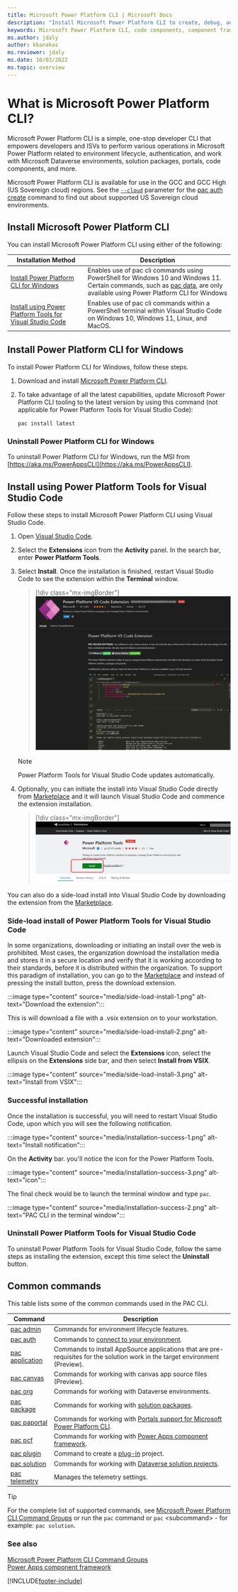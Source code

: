 ```yaml
---
title: Microsoft Power Platform CLI | Microsoft Docs
description: "Install Microsoft Power Platform CLI to create, debug, and deploy code components by using Power Apps component framework."
keywords: Microsoft Power Platform CLI, code components, component framework, CLI
ms.author: jdaly
author: kkanakas
ms.reviewer: jdaly
ms.date: 10/03/2022
ms.topic: overview
---
```


# What is Microsoft Power Platform CLI?

Microsoft Power Platform CLI is a simple, one-stop developer CLI that empowers developers and ISVs to perform various operations in Microsoft Power Platform related to environment lifecycle, authentication, and work with Microsoft Dataverse environments, solution packages, portals, code components, and more.

Microsoft Power Platform CLI is available for use in the GCC and GCC High (US Sovereign cloud) regions. See the [`--cloud`](reference/auth.md#--cloud--ci) parameter for the [pac auth create](reference/auth.md#pac-auth-create) command to find out about supported US Sovereign cloud environments. 

<!-- Use the command `pac auth create` for help on the `--cloud` parameter to find out about supported US Sovereign cloud environments.   -->

## Install Microsoft Power Platform CLI

You can install Microsoft Power Platform CLI using either of the following:

|Installation Method |Description|
|---------|---------|
|[Install Power Platform CLI for Windows](#install-power-platform-cli-for-windows)|Enables use of pac cli commands using PowerShell for Windows 10 and Windows 11. <br /> Certain commands, such as [pac data](reference/data.md), are only available using Power Platform CLI for Windows|
|[Install using Power Platform Tools for Visual Studio Code](#install-using-power-platform-tools-for-visual-studio-code)|Enables use of pac cli commands within a PowerShell terminal within Visual Studio Code on Windows 10, Windows 11, Linux, and MacOS.|

## Install Power Platform CLI for Windows

To install Power Platform CLI for Windows, follow these steps.

1. Download and install [Microsoft Power Platform CLI](https://aka.ms/PowerAppsCLI).

1. To take advantage of all the latest capabilities, update Microsoft Power Platform CLI tooling to the latest version by using this command (not applicable for Power Platform Tools for Visual Studio Code):

    ```dotnetcli
    pac install latest
    ```

### Uninstall Power Platform CLI for Windows

To uninstall Power Platform CLI for Windows, run the MSI from [https://aka.ms/PowerAppsCLI](https://aka.ms/PowerAppsCLI).

<!-- Do we still need this?


If you're a private preview participant and have an older version of CLI, follow these steps:

1. To find out where Microsoft Power Platform CLI is installed, open a command prompt and enter `where pac`.
1. Delete the PowerAppsCLI folder.
1. Open the Environment Variables tool by running the command `rundll32 sysdm.cpl,EditEnvironmentVariables` in the command prompt.
1. In the `User variable for...` section, double-click to select `Path` .
1. Select the row containing the PowerAppsCLI path, and then select **Delete** on the right side.
1. Select **OK** twice. 

-->

## Install using Power Platform Tools for Visual Studio Code

Follow these steps to install Microsoft Power Platform CLI using Visual Studio Code.

1. Open [Visual Studio Code](https://code.visualstudio.com/).
1. Select the **Extensions** icon from the **Activity** panel. In the search bar, enter **Power Platform Tools**.
1. Select **Install**. Once the installation is finished, restart Visual Studio Code to see the extension within the **Terminal** window.

   > [!div class="mx-imgBorder"]
   > ![VS code extension install.](media/power-platform-vs-code-extension-install.png "VS code extension install")

   > [!NOTE]
   > Power Platform Tools for Visual Studio Code updates automatically.

1. Optionally, you can initiate the install into Visual Studio Code directly from [Marketplace]( https://aka.ms/ppcvscode) and it will launch Visual Studio Code and commence the extension installation.

   > [!div class="mx-imgBorder"]
   > ![Launch install from Marketplace.](media/marketplace-install.png "Launch install from Marketplace")

You can also do a side-load install into Visual Studio Code by downloading the extension from the [Marketplace](https://aka.ms/ppcvscode).

### Side-load install of Power Platform Tools for Visual Studio Code

In some organizations, downloading or initiating an install over the web is prohibited. Most cases, the organization download the installation media and stores it in a secure location and verify that it is working according to their standards, before it is distributed within the organization. To support this paradigm of installation, you can go to the [Marketplace](https://aka.ms/ppcvscode) and instead of pressing the install button, press the download extension.

:::image type="content" source="media/side-load-install-1.png" alt-text="Download the extension":::

This is will download a file with a .vsix extension on to your workstation.

:::image type="content" source="media/side-load-install-2.png" alt-text="Downloaded extension":::

Launch Visual Studio Code and select the **Extensions** icon, select the ellipsis on the **Extensions** side bar, and then select **Install from VSIX**.

:::image type="content" source="media/side-load-install-3.png" alt-text="Install from VSIX":::

### Successful installation

Once the installation is successful, you will need to restart Visual Studio Code, upon which you will see the following notification.

:::image type="content" source="media/installation-success-1.png" alt-text="Install notification":::


On the **Activity** bar. you'll notice the icon for the Power Platform Tools.

:::image type="content" source="media/installation-success-3.png" alt-text="icon":::

The final check would be to launch the terminal window and type `pac`.

:::image type="content" source="media/installation-success-2.png" alt-text="PAC CLI in the terminal window":::

### Uninstall Power Platform Tools for Visual Studio Code

To uninstall Power Platform Tools for Visual Studio Code, follow the same steps as installing the extension, except this time select the **Uninstall** button.

## Common commands

This table lists some of the common commands used in the PAC CLI.

|Command|Description|
|-------|-----------|
|[pac admin](reference/admin.md)|Commands for environment lifecycle features.|
|[pac auth](reference/auth.md)|Commands to [connect to your environment](/power-apps/developer/component-framework/import-custom-controls#connecting-to-your-environment).|
|[pac application](reference/application.md)| Commands to install AppSource applications that are pre-requisites for the solution work in the target environment (Preview). |
|[pac canvas](reference/canvas.md)|Commands for working with canvas app source files (Preview).|
|[pac org](reference/org.md)|Commands for working with Dataverse environments.|
|[pac package](reference/package.md)|Commands for working with [solution packages](../../alm/package-deployer-tool.md).|
|[pac paportal](reference/paportal.md)|Commands for working with [Portals support for Microsoft Power Platform CLI](/power-apps/maker/portals/power-apps-cli).|
|[pac pcf](reference/pcf.md)|Commands for working with [Power Apps component framework](/power-apps/developer/component-framework/overview).|
|[pac plugin](reference/plugin.md)|Command to create a [plug-in](/power-apps/developer/data-platform/plug-ins) project.|
|[pac solution](reference/solution.md)|Commands for working with [Dataverse solution projects](/power-apps/maker/data-platform/solutions-overview).|
|[pac telemetry](reference/telemetry.md)|Manages the telemetry settings.|

> [!TIP]
> For the complete list of supported commands, see [Microsoft Power Platform CLI Command Groups](reference/index.md) or  run the `pac` command or `pac` \<subcommand> - for example: `pac solution`.

### See also

[Microsoft Power Platform CLI Command Groups](reference/index.md)<br />
[Power Apps component framework](/power-apps/developer/component-framework/overview)<br />

[!INCLUDE[footer-include](../../includes/footer-banner.md)]
